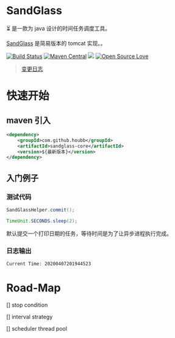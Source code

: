 # SandGlass

⏳ 是一款为 java 设计的时间任务调度工具。

[SandGlass](https://github.com/houbb/sandglass) 是简易版本的 tomcat 实现。。

[![Build Status](https://travis-ci.com/houbb/sandglass.svg?branch=master)](https://travis-ci.com/houbb/sandglass)
[![Maven Central](https://maven-badges.herokuapp.com/maven-central/com.github.houbb/sandglass/badge.svg)](http://mvnrepository.com/artifact/com.github.houbb/sandglass)
[![](https://img.shields.io/badge/license-Apache2-FF0080.svg)](https://github.com/houbb/sandglass/blob/master/LICENSE.txt)
[![Open Source Love](https://badges.frapsoft.com/os/v2/open-source.svg?v=103)](https://github.com/houbb/sandglass)

> [变更日志](https://github.com/houbb/sandglass/blob/master/CHANGELOG.md)

# 快速开始

## maven 引入

```xml
<dependency>
    <groupId>com.github.houbb</groupId>
    <artifactId>sandglass-core</artifactId>
    <version>${最新版本}</version>
</dependency>
```

## 入门例子

### 测试代码

```java
SandGlassHelper.commit();

TimeUnit.SECONDS.sleep(2);
```

默认提交一个打印日期的任务，等待时间是为了让异步进程执行完成。

### 日志输出

```
Current Time: 20200407201944523
```

# Road-Map

[] stop condition

[] interval strategy

[] scheduler thread pool


